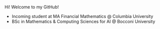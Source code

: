 Hi! Welcome to my GitHub!
- Incoming student at MA Financial Mathematics @ Columbia University 
- BSc in Mathematics & Computing Sciences for AI @ Bocconi University
